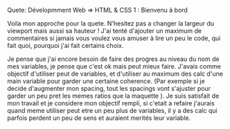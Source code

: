 Quete: Dévelopmment Web => HTML & CSS 1 : Bienvenu à bord

Voila mon approche pour la quete.
N'hesitez pas a changer la largeur du viewport mais aussi sa hauteur !
J'ai tenté d'ajouter un maximum de commentaires si jamais vous voulez vous amuser à lire un peu le code, qui fait quoi, pourquoi j'ai fait certains choix.

Je pense que j'ai encore besoin de faire des progres au niveau du nom de mes variables, je pense que c'est ok mais peut mieux faire.
J'avais comme objectif d'utiliser peut de variables, et d'utiliser au maximum des calc d'une main variable pour garder une certaine coherence. (Par exemple si je decide d'augmenter mon spacing, tout les spacings vont s'ajuster pour garder un peu pret les memes ratios que la maquette ).
Je suis satisfait de mon travail et je considere mon objectif rempli, si c'etait a refaire j'aurais quand meme utiliser peut etre un peu plus de variables, il y a des calc qui parfois perdent un peu de sens et auraient merités leur variable.
